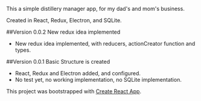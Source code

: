This a simple distillery manager app, for my dad's and mom's business.

Created in React, Redux, Electron, and SQLite.

##Version 0.0.2 New redux idea implemented
 - New redux idea implemented, with reducers, actionCreator function and types.

##Version 0.0.1 Basic Structure is created
 - React, Redux and Electron added, and configured.  
 - No test yet, no working implementation, no SQLite implementation.

This project was bootstrapped with [Create React App](https://github.com/facebook/create-react-app).

